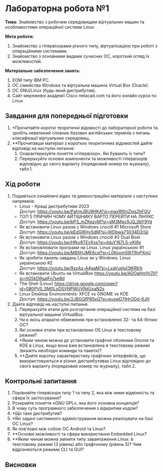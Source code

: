 # Лабораторна робота №1
**Тема:** Знайомство з робочим середовищем віртуальних машин та особливостями операційної системи Linux

**Мета роботи:**
1. Знайомство з гіпервізорами різного типу, віртуалізацією при роботі з операційними системами;
2. Знайомство з основними видами сучасних ОС, короткий огляд їх можливостей.

**Матеріальне забезпечення занять:**
1. ЕОМ типу IBM PC.
2. ОС сімейства Windows та віртуальна машина Virtual Box (Oracle).
3. ОС GNU/Linux (будь-який дистрибутив).
4. Сайт мережевої академії Cisco netacad.com та його онлайн курси по Linux

## Завдання для попередньої підготовки

1. \*Прочитайте короткі теоретичні відомості до лабораторної роботи та зробіть невеликий словник базових англійських термінів з питань класифікації віртуальних середовищ.
2. \*\*Прочитавши матеріал з коротких теоретичних відомостей дайте відповіді на наступні питання:
    1. Охарактеризуйте поняття «гіпервізор». Які бувають їх типи?
    2. Перерахуйте основні компоненти та можливості гіпервізорів відповідно до свого варіанту (порядковий номер по журналу), табл.1. 

## Хід роботи
1. Подивіться ознайомчі відео та демонстраційні матеріали з наступних напрямків:
    - Linux - Кращі дистрибутиви 2023   
       Доступ: https://youtu.be/PahmJBU9HKA?si=maxRf0nZlqs2hFGU 
    - ТОП 5 ПРИЧИН ЧОМУ АЙТІШНИКУ ВАРТО ПЕРЕЙТИ НА ЛІНУКС  
       Доступ: https://youtu.be/bP3_mZKezvM?si=sM3Mpc9JQ_0bY9Yd   
    - Як встановити Linux разом з Windows спосіб #1 Microsoft Store  
       Доступ: https://youtu.be/eEdGl6HvSdM?si=WDbwa71i034D2rQj  
    - Як встановити Linux разом з Windows спосіб #2 Dual Boot    
       Доступ: https://youtu.be/Hfky8TEyXss?si=ilduY167LS-vKl9y   
    - Як встановлювати програми на Linux. Linux українською #1  
       Доступ: https://youtu.be/M8XHJME6cxI?si=L0Koom59jTRnPXnU  
    - Як зробити панель завдань Linux як у Windows. Linux українською #2    
       Доступ: https://youtu.be/9szAz-A4gaM?si=LxaVueluI3tKRb1r  
    - Як встановити Ubuntu на VirtualBox https://youtu.be/ADOaHm1VZII?si=hG5kDRsajFn7se8d 
    - The Shell (Linux) https://drive.google.com/open?id=0B0PV0_SM0LoDSVNPWUVRdUxaN2s 
    - Linux Desktop Environments: XFCE vs GNOME vs KDE  
       Доступ: https://youtu.be/2JBGQfPR5xQ?si=euswD7IHrODd-6JH 
2. Дайте відповіді на наступні питання. 
    1. Перерахуйте етапи для розгортання операційної системи на базі віртуальної машини VirtualBox.
    2. Чи є якісь апаратні обмеження при встановленні 32- та 64-бітних ОС?
    3. Які основні етапи при встановленні OS Linux в текстовому режимі?
    4. \*Яким чином можна до установити графічні оболонки Gnome та KDE в Linux, якщо вона вже встановлена в текстовому режимі (вкажіть необхідні команди та пакети)? 
    5. \*\*Дайте коротку характеристику графічних інтерфейсів, що використовуються в різних дистрибутивах Linux  відповідно до свого варіанту (порядковий номер по журналу), табл.2.

## Контрольні запитання
1. Порівняйте гіпервізори типу 1 та типу 2, яка між ними відмінність та сфера їх застосування?
2. Розкрийте поняття «GNU GPL», яка його основна концепція? 
3. В чому суть програмного забезпечення з відкритим кодом?
4. \*Що таке дистрибутив?
5. \*Які задачі системного адміністрування можна реалізувати на базі ОС Linux?
6. Як пов'язані між собою ОС Android та Linux? 
7. \*\*Основні можливості та сфера використання Embedded Linux?
8. \*\*Яким чином можна змінити типу завантаження Linux: в текстовому режимі (3 рівень) або графічному (рівень 5)? Чим відрізняються режими CLI та GUI?

## Висновки